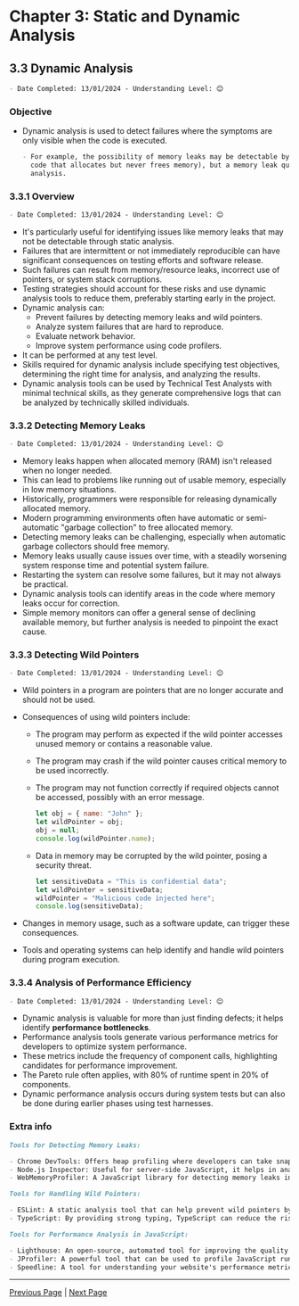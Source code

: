 # Chapter 3: Static and Dynamic Analysis

## 3.3 Dynamic Analysis

```markdown
- Date Completed: 13/01/2024 - Understanding Level: 😊
```

### Objective

- Dynamic analysis is used to detect failures where the symptoms are only visible when the code is
  executed.

  ```markdown
  - For example, the possibility of memory leaks may be detectable by static analysis (finding
    code that allocates but never frees memory), but a memory leak quickly detectable with dynamic
    analysis.
  ```

### 3.3.1 Overview

```markdown
- Date Completed: 13/01/2024 - Understanding Level: 😊
```

- It's particularly useful for identifying issues like memory leaks that may not be detectable through static analysis.
- Failures that are intermittent or not immediately reproducible can have significant consequences on testing efforts and software release.
- Such failures can result from memory/resource leaks, incorrect use of pointers, or system stack corruptions.
- Testing strategies should account for these risks and use dynamic analysis tools to reduce them, preferably starting early in the project.
- Dynamic analysis can:
  - Prevent failures by detecting memory leaks and wild pointers.
  - Analyze system failures that are hard to reproduce.
  - Evaluate network behavior.
  - Improve system performance using code profilers.
- It can be performed at any test level.
- Skills required for dynamic analysis include specifying test objectives, determining the right time for analysis, and analyzing the results.
- Dynamic analysis tools can be used by Technical Test Analysts with minimal technical skills, as they generate comprehensive logs that can be analyzed by technically skilled individuals.

### 3.3.2 Detecting Memory Leaks

```markdown
- Date Completed: 13/01/2024 - Understanding Level: 😊
```

- Memory leaks happen when allocated memory (RAM) isn't released when no longer needed.
- This can lead to problems like running out of usable memory, especially in low memory situations.
- Historically, programmers were responsible for releasing dynamically allocated memory.
- Modern programming environments often have automatic or semi-automatic "garbage collection" to free allocated memory.
- Detecting memory leaks can be challenging, especially when automatic garbage collectors should free memory.
- Memory leaks usually cause issues over time, with a steadily worsening system response time and potential system failure.
- Restarting the system can resolve some failures, but it may not always be practical.
- Dynamic analysis tools can identify areas in the code where memory leaks occur for correction.
- Simple memory monitors can offer a general sense of declining available memory, but further analysis is needed to pinpoint the exact cause.

### 3.3.3 Detecting Wild Pointers

```markdown
- Date Completed: 13/01/2024 - Understanding Level: 😊
```

- Wild pointers in a program are pointers that are no longer accurate and should not be used.
- Consequences of using wild pointers include:

  - The program may perform as expected if the wild pointer accesses unused memory or contains a reasonable value.
  - The program may crash if the wild pointer causes critical memory to be used incorrectly.
  - The program may not function correctly if required objects cannot be accessed, possibly with an error message.

    ```javascript
    let obj = { name: "John" };
    let wildPointer = obj;
    obj = null;
    console.log(wildPointer.name);
    ```

  - Data in memory may be corrupted by the wild pointer, posing a security threat.

    ```javascript
    let sensitiveData = "This is confidential data";
    let wildPointer = sensitiveData;
    wildPointer = "Malicious code injected here";
    console.log(sensitiveData);
    ```

- Changes in memory usage, such as a software update, can trigger these consequences.
- Tools and operating systems can help identify and handle wild pointers during program execution.

### 3.3.4 Analysis of Performance Efficiency

```markdown
- Date Completed: 13/01/2024 - Understanding Level: 😊
```

- Dynamic analysis is valuable for more than just finding defects; it helps identify **performance bottlenecks**.
- Performance analysis tools generate various performance metrics for developers to optimize system performance.
- These metrics include the frequency of component calls, highlighting candidates for performance improvement.
- The Pareto rule often applies, with 80% of runtime spent in 20% of components.
- Dynamic performance analysis occurs during system tests but can also be done during earlier phases using test harnesses.

### Extra info

```markdown
Tools for Detecting Memory Leaks:

- Chrome DevTools: Offers heap profiling where developers can take snapshots of the memory and compare them over time to detect leaks.
- Node.js Inspector: Useful for server-side JavaScript, it helps in analyzing memory usage and detecting leaks.
- WebMemoryProfiler: A JavaScript library for detecting memory leaks in web applications.
```

```markdown
Tools for Handling Wild Pointers:

- ESLint: A static analysis tool that can help prevent wild pointers by identifying potential issues in the code.
- TypeScript: By providing strong typing, TypeScript can reduce the risk of wild pointers in JavaScript applications.
```

```markdown
Tools for Performance Analysis in JavaScript:

- Lighthouse: An open-source, automated tool for improving the quality of web pages. It audits performance, accessibility, and more.
- JProfiler: A powerful tool that can be used to profile JavaScript running on the JVM.
- Speedline: A tool for understanding your website's performance metrics.
```

---

[Previous Page](3.2-static-analysis.md) | [Next Page](../4-quality-characteristics-for-technical-testing/4.1-introduction.md)
